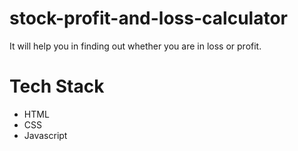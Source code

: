 # stock-profit-and-loss-calculator
It will help you in finding out whether you are in loss or profit.

# Tech Stack

- HTML
- CSS
- Javascript
